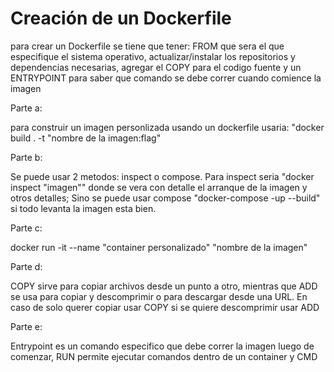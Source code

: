 # Creación de un Dockerfile

para crear un Dockerfile se tiene que tener: FROM que sera el que especifique el sistema operativo, actualizar/instalar los repositorios y dependencias necesarias, agregar el COPY para el codigo fuente y un ENTRYPOINT para saber que comando se debe correr cuando comience la imagen

Parte a:

para construir un imagen personlizada usando un dockerfile usaria: "docker build . -t "nombre de la imagen:flag"

Parte b:

Se puede usar 2 metodos: inspect o compose. Para inspect seria "docker inspect "imagen"" donde se vera con detalle el arranque de la imagen y otros detalles; Sino se puede usar compose "docker-compose -up --build" si todo levanta la imagen esta bien.

Parte c:

docker run -it --name "container personalizado" "nombre de la imagen"

Parte d:

COPY sirve para copiar archivos desde un punto a otro, mientras que ADD se usa para copiar y descomprimir o para descargar desde una URL. En caso de solo querer copiar usar COPY si se quiere descomprimir usar ADD

Parte e:

Entrypoint es un comando especifico que debe correr la imagen luego de comenzar, RUN permite ejecutar comandos dentro de un container y CMD
